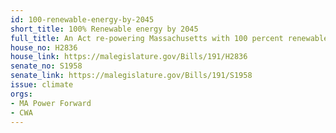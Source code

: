 ```yaml
---
id: 100-renewable-energy-by-2045
short_title: 100% Renewable energy by 2045
full_title: An Act re-powering Massachusetts with 100 percent renewable energy
house_no: H2836
house_link: https://malegislature.gov/Bills/191/H2836
senate_no: S1958
senate_link: https://malegislature.gov/Bills/191/S1958
issue: climate
orgs:
- MA Power Forward
- CWA
---
```

